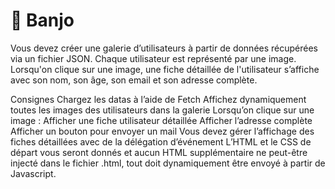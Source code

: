 # 💞 Banjo
Vous devez créer une galerie d’utilisateurs à partir de données récupérées via un fichier JSON. Chaque utilisateur est représenté par une image. Lorsqu'on clique sur une image, une fiche détaillée de l'utilisateur s’affiche avec son nom, son âge, son email et son adresse complète.

Consignes
Chargez les datas à l’aide de Fetch
Affichez dynamiquement toutes les images des utilisateurs dans la galerie
Lorsqu’on clique sur une image :
Afficher une fiche utilisateur détaillée
Afficher l’adresse complète
Afficher un bouton pour envoyer un mail
Vous devez gérer l’affichage des fiches détaillées avec de la délégation d’événement
L’HTML et le CSS de départ vous seront donnés et aucun HTML supplémentaire ne peut-être injecté dans le fichier .html, tout doit dynamiquement être envoyé à partir de Javascript.

